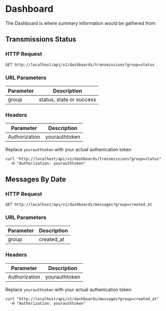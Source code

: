 # Dashboard

The Dashboard is where summary information would be gathered from


[//]:#(*****************************************************************************)

## Transmissions Status

### HTTP Request

`GET http://localhost/api/v1/dashboards/transmissions?group=status`


### URL Parameters

Parameter | Description
--------- | -----------
group | status, state or success


### Headers

Parameter | Description
--------- | -----------
Authorization | yourauthtoken

<aside class="notice">Replace <code>yourauthtoken</code> with your actual authenication token</aside>

```shell
curl "http://localhost/api/v1/dashboards/transmissions?group=status"
  -H "Authorization: yourauthtoken"
```

## Messages By Date

### HTTP Request

`GET http://localhost/api/v1/dashboards/messages?group=created_at`


### URL Parameters

Parameter | Description
--------- | -----------
group | created_at

### Headers

Parameter | Description
--------- | -----------
Authorization | yourauthtoken

<aside class="notice">Replace <code>yourauthtoken</code> with your actual authenication token</aside>

```shell
curl "http://localhost/api/v1/dashboards/messages?group=created_at"
  -H "Authorization: yourauthtoken"
```